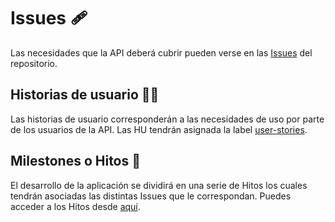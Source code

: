 # Issues :adhesive_bandage:

Las necesidades que la API deberá cubrir pueden verse en las [Issues](https://github.com/Antobio17/IV/issues) del repositorio.

## Historias de usuario :ok_man:

Las historias de usuario corresponderán a las necesidades de uso por parte de los usuarios de la API. Las HU tendrán asignada la label [user-stories](https://github.com/Antobio17/IV/issues?q=is%3Aopen+is%3Aissue+label%3Auser-stories).

## Milestones o Hitos :1st_place_medal:

El desarrollo de la aplicación se dividirá en una serie de Hitos los cuales tendrán asociadas las distintas Issues que le correspondan. Puedes acceder a los Hitos desde [aquí](https://github.com/Antobio17/IV/milestones).